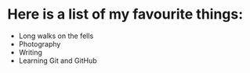 # Here is a list of my favourite things:
- Long walks on the fells
- Photography
- Writing
- Learning Git and GitHub
